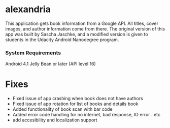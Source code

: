 # alexandria
This application gets book information from a Google API. All titles, cover images, and author information come from there. The original version of this app was built by Sascha Jaschke, and a modified version is given to students in the Udacity Android Nanodegree program.

### System Requirements

Android 4.1 Jelly Bean or later (API level 16)

# Fixes

* Fixed issue of app crashing when book does not have authors
* Fixed issue of app rotation for list of books and details book
* Added functionality of book scan with bar code
* Added error code handling for no internet, bad response, IO error ..etc
* add accesibility and localization support
